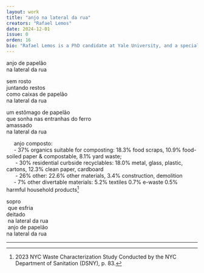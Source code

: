 ```yaml
---
layout: work
title: "anjo na lateral da rua"
creators: "Rafael Lemos"
date: 2024-12-01
issue: 0
orden: 16
bio: "Rafael Lemos is a PhD candidate at Yale University, and a specialist in Public Policy for Latin America and the Caribbean (FLACSO). He recently published a poetry book in Brazil (Um dia se faz entre dentes). His poems and translations appear in various literary journals in Brazil and the US."
---
```


anjo de papelão  
na lateral da rua

sem rosto  
juntando restos  
como caixas de papelão  
na lateral da rua

um estômago de papelão  
que sonha nas entranhas do ferro  
amassado  
na lateral da rua

&nbsp;&nbsp;&nbsp;&nbsp;&nbsp;anjo composto:  
&nbsp;&nbsp;&nbsp;&nbsp;&nbsp;- 37% organics suitable for composting: 18.3% food scraps, 10.9%
food-soiled paper & compostable, 8.1% yard waste;  
&nbsp;&nbsp;&nbsp;&nbsp;&nbsp; - 30% residential curbside recyclables: 18.0% metal, glass, plastic,
cartons, 12.3% clean paper, cardboard  
&nbsp;&nbsp;&nbsp;&nbsp;&nbsp; - 26% other: 22.6% other materials, 3.4% construction, demolition  
&nbsp;&nbsp;&nbsp;&nbsp;&nbsp;- 7% other divertable materials: 5.2% textiles 0.7% e-waste 0.5%
harmful household products[^1]

sopro  
&nbsp;que esfria  
deitado  
&nbsp;na lateral da rua  
&nbsp;anjo de papelão  
na lateral da rua

---

[^1]: 2023 NYC Waste Characterization Study Conducted by the NYC Department of Sanitation (DSNY), p. 83.
